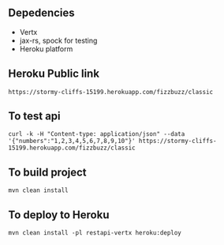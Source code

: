 ## Depedencies

* Vertx
* jax-rs, spock for testing
* Heroku platform

## Heroku Public link

```
https://stormy-cliffs-15199.herokuapp.com/fizzbuzz/classic
```

## To test api

```
curl -k -H "Content-type: application/json" --data '{"numbers":"1,2,3,4,5,6,7,8,9,10"}' https://stormy-cliffs-15199.herokuapp.com/fizzbuzz/classic
```

## To build project

```
mvn clean install
```

## To deploy to Heroku

```
mvn clean install -pl restapi-vertx heroku:deploy
```


